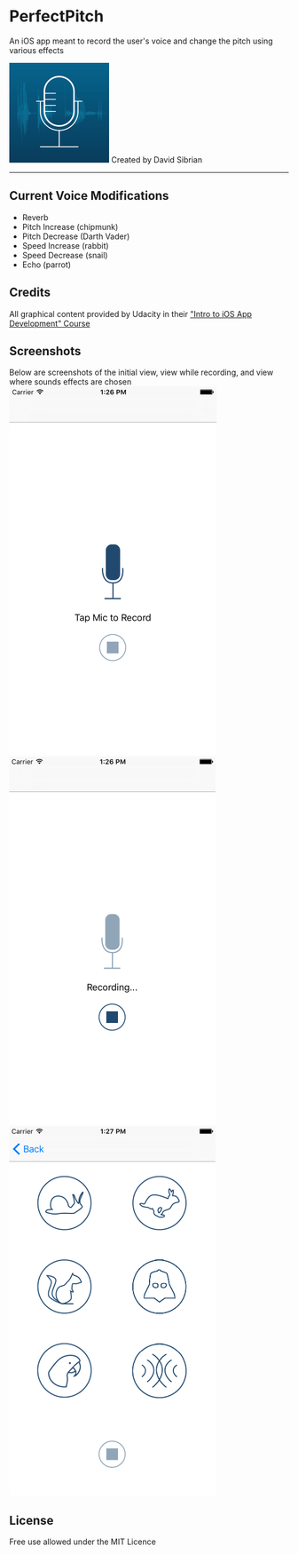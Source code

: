 # PerfectPitch
An iOS app meant to record the user's voice and change the pitch using various effects

![alt tag](https://github.com/David-Sibrian08/PerfectPitch/blob/master/Assets.xcassets/AppIcon.appiconset/Icon-60@3x.png?raw=true)
Created by David Sibrian
- - - -
## Current Voice Modifications
* Reverb
* Pitch Increase (chipmunk)
* Pitch Decrease (Darth Vader)
* Speed Increase (rabbit)
* Speed Decrease (snail)
* Echo (parrot) </br>

## Credits
All graphical content provided by Udacity in their ["Intro to iOS App Development" Course](https://www.udacity.com/course/intro-to-ios-app-development-with-swift--ud585) 

## Screenshots
Below are screenshots of the initial view, view while recording, and view where sounds effects are chosen
![alt tag](https://github.com/David-Sibrian08/PerfectPitch/blob/master/Screenshots/Initial%20View.png)
![alt tag](https://github.com/David-Sibrian08/PerfectPitch/blob/master/Screenshots/Recording%20in%20Progress.png)
![alt tag](https://github.com/David-Sibrian08/PerfectPitch/blob/master/Screenshots/Voice%20Effect%20Screen.png)

## License
Free use allowed under the MIT Licence
